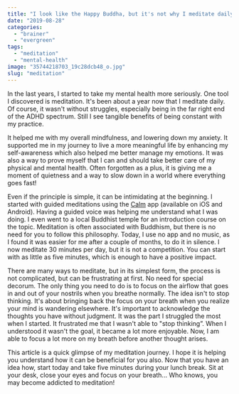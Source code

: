 ```yaml
---
title: "I look like the Happy Buddha, but it's not why I meditate daily"
date: "2019-08-28"
categories: 
  - "brainer"
  - "evergreen"
tags: 
  - "meditation"
  - "mental-health"
image: "35744218703_19c28dcb48_o.jpg"
slug: "meditation"
---
```


In the last years, I started to take my mental health more seriously. One tool I discovered is meditation. It's been about a year now that I meditate daily. Of course, it wasn't without struggles, especially being in the far right end of the ADHD spectrum. Still I see tangible benefits of being constant with my practice.

It helped me with my overall mindfulness, and lowering down my anxiety. It supported me in my journey to live a more meaningful life by enhancing my self-awareness which also helped me better manage my emotions. It was also a way to prove myself that I can and should take better care of my physical and mental health. Often forgotten as a plus, it is giving me a moment of quietness and a way to slow down in a world where everything goes fast!

Even if the principle is simple, it can be intimidating at the beginning. I started with guided meditations using the [Calm](https://www.calm.com/) app (available on iOS and Android). Having a guided voice was helping me understand what I was doing. I even went to a local Buddhist temple for an introduction course on the topic. Meditation is often associated with Buddhism, but there is no need for you to follow this philosophy. Today, I use no app and no music, as I found it was easier for me after a couple of months, to do it in silence. I now meditate 30 minutes per day, but it is not a competition. You can start with as little as five minutes, which is enough to have a positive impact.

There are many ways to meditate, but in its simplest form, the process is not complicated, but can be frustrating at first. No need for special decorum. The only thing you need to do is to focus on the airflow that goes in and out of your nostrils when you breathe normally. The idea isn't to stop thinking. It's about bringing back the focus on your breath when you realize your mind is wandering elsewhere. It's important to acknowledge the thoughts you have without judgment. It was the part I struggled the most when I started. It frustrated me that I wasn't able to "stop thinking”. When I understood it wasn't the goal, it became a lot more enjoyable. Now, I am able to focus a lot more on my breath before another thought arises.

This article is a quick glimpse of my meditation journey. I hope it is helping you understand how it can be beneficial for you also. Now that you have an idea how, start today and take five minutes during your lunch break. Sit at your desk, close your eyes and focus on your breath... Who knows, you may become addicted to meditation!

